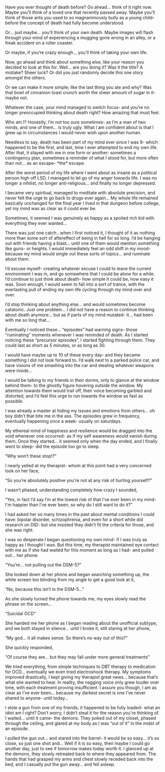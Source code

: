 Have you ever thought of death before? Go ahead… think of it right now. Maybe you’ll think of a loved one that recently passed away. Maybe you’ll think of those ants you used to so magnanimously bully as a young child- before the concept of death had fully become understood. 

Or… just maybe… you’ll think of your own death. Maybe images will flash through your mind of experiencing a mugging gone wrong in an alley, or a freak accident on a roller coaster. 

Or maybe, if you’re crazy enough… you’ll think of taking your own life. 

Now, go ahead and think about something else, like your reason you decided to look at this for. Well… are you doing it? Was it the title? A mistake? Sheer luck? Or did you just randomly decide this one story amongst the others. 

Or we can make it more simple; like the last thing you ate and why? Was that bowl of cinnamon toast crunch worth the sheer amount of sugar in it- maybe not. 

Whatever the case, your mind managed to switch focus- and you’re no longer preoccupied thinking about death right? How amazing that must feel.

Who am I? Honestly, I’m not too sure sometimes- as I’m a man of two minds, and one of them… is truly ugly. What I am confident about is that I grew up in circumstances I would never wish upon another human. 

Needless to say, death has been part of my mind ever since I was 9- which happened to be the first, and last, time I ever attempted to end my own life. After that, it stayed with me in one form or another: sometimes a contingency plan, sometimes a reminder of what I stood for, but more often than not… as an escape- \*the\* escape.

After the worst period of my life where I went about as insane as a political person high off LSD, I managed to let go of my anger towards life. I was no longer a nihilist, no longer anti-religious… and finally no longer depressed.

I became very spiritual, managed to meditate with absolute precision, and never felt the urge to go back to drugs ever again… My whole life remained basically unchanged for the final year I lived in that dungeon before college, yet my mind was as clear as it could ever be. 

Sometimes, it seemed I was genuinely as happy as a spoiled rich kid with everything they ever wanted… 

There was just one catch…when I first noticed it, I thought of it as nothing more than some sort of aftereffect of being in hell for so long. I’d be hanging out with friends having a blast… until one of them would mention something like guns- or heights. I would immediately feel an odd shift in my mood- because my mind would single out these sorts of topics… and ruminate about them. 

I’d excuse myself- creating whatever excuse I could to leave the current environment I was in, and go somewhere that I could be alone for a while. I’d continue to just think about death- how simple it could be, how easy it was. Soon enough, I would seem to fall into a sort of trance, with the everlasting pull of ending my own life cycling through my mind over and over.

I’d stop thinking about anything else… and would sometimes become catatonic. Just one problem… I did not have a reason to continue thinking about death anymore… but as if parts of my mind mutated- it… had been with me so long that... 

Eventually I noticed these… “episodes” had warning signs- those “ruminating” moments whenever I was reminded of death. As I started noticing these “precursor episodes”, I started fighting through them. They could last as short as 5 minutes, or as long as 30.

I would have maybe up to 10 of these every day- and they became something I did not look forward to. I’d walk next to a parked police car, and have visions of me smashing into the car and stealing whatever weapons were inside…

I would be talking to my friends in their dorms, only to glance at the window behind them- to the ghostly figure hovering outside the window. My attention towards them would trail off, their voice becoming garbled and distorted, and I’d feel this urge to run towards the window as fast as possible. 

I was already a master at hiding my issues and emotions from others… oh boy didn’t that bite me in the ass. The episodes grew in frequency, eventually happening once a week- usually on saturdays. 

My ethereal mind of happiness and resilience would be dragged into the void whenever one occurred- as if my self awareness would vanish during them. Once they started… it seemed only when the day ended, and I finally went to sleep- did the episode too go to sleep. 

“Why won’t these stop!?”

I nearly yelled at my therapist- whom at this point had a very concerned look on her face, 

“So you’re absolutely positive you’re not at any risk of hurting yourself?”

I wasn’t phased, understanding completely how crazy I sounded,

“Yes, in fact I’d say I’m at the lowest risk of that I’ve ever been in my mind- I'm happier than I’ve ever been, so why do I still want to do it?”

I had asked her so many times in the past about mental conditions I could have: bipolar disorder, schizophrenia, and even for a short while did research on DID- but she insisted they didn’t fit the criteria for those, and she was right.

I was so desperate I began questioning my own mind- if I was truly as happy as I thought I was. But this time, my therapist maintained eye contact with me as if she had waited for this moment as long as I had- and pulled out… her phone.

“You’re… not pulling out the DSM-5?”

She looked down at her phone and began searching something up, the white screen too blinding from my angle to get a good look at it,

“No, because this isn’t in the DSM-5…”

As she slowly turned the phone towards me, my eyes slowly read the phrase on the screen…

“Suicidal OCD”

She handed me her phone as I began reading about the unofficial subtype, and we both stayed in silence… until I broke it, still staring at her phone,

“My god… it all makes sense. So there’s no way out of this?”

She quickly responded,

“Of course they are… but they may fall under more general treatments”

We tried everything, from simple techniques to DBT therapy to medication for OCD… eventually we even tried electroshock therapy. My symptoms improved drastically, I kept giving my therapist great news… because that’s what she wanted to hear. In reality, the nagging voice only grew louder over time, with each treatment proving insufficient. I assure you though, I am as clear as I’ve ever been… because my darkest secret is one I’ve never shared to anyone- until today…

I stole a gun from one of my friends, it happened to be fully loaded- what an idiot am I right? Don’t worry, I didn’t steal it for the reason you're thinking of. I waited… until it came- the demons. They poked out of my closet, phased through the ceiling, and glared at my body as I was “out of it” in the midst of an episode.

I pulled the gun out… and stared into the barrel- it would be so easy… it’s so close, so just one shot and… Well if it is so easy, then maybe I could go another day, just to see if tomorrow makes today worth it. I glanced up at the demons, they slowly retreated back to where they appeared from. The hands that had grasped my arms and chest slowly receded back into the bed, and I casually put the gun away… and fell asleep.